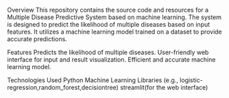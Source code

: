 Overview
This repository contains the source code and resources for a Multiple Disease Predictive System based on machine learning.
The system is designed to predict the likelihood of multiple diseases based on input features.
It utilizes a machine learning model trained on a dataset to provide accurate predictions.

Features
Predicts the likelihood of multiple diseases.
User-friendly web interface for input and result visualization.
Efficient and accurate machine learning model.

Technologies Used
Python
Machine Learning Libraries (e.g., logistic-regression,random_forest,decisiontree)
streamlit(for the web interface)
